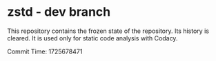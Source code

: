 # zstd - dev branch

This repository contains the frozen state of the repository.
Its history is cleared. It is used only for static code
analysis with Codacy.

Commit Time: 1725678471